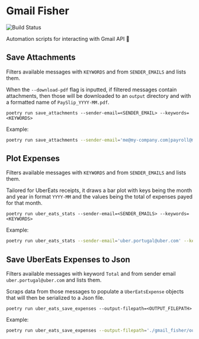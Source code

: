 # Gmail Fisher

![Build Status](https://api.travis-ci.com/Vnepomuceno/gmail-fisher.svg?branch=master)

Automation scripts for interacting with Gmail API 🎣

## Save Attachments

Filters available messages with `KEYWORDS` and from `SENDER_EMAILS` and lists them.

When the `--download-pdf` flag is inputted, if filtered messages contain attachments, then those will be downloaded
to an `output` directory and with a formatted name of `PaySlip_YYYY-MM.pdf`.

```
poetry run save_attachments --sender-email=<SENDER_EMAIL> --keywords=<KEYWORDS>
```

Example:
```bash
poetry run save_attachments --sender-email='me@my-company.com|payroll@my-company.com' --keywords='payslip' --download-pdf
```

## Plot Expenses

Filters available messages with `KEYWORDS` and from `SENDER_EMAILS` and lists them.

Tailored for UberEats receipts, it draws a bar plot with keys being the month and year in format `YYYY-MM` and
the values being the total of expenses payed for that month.

```
poetry run uber_eats_stats --sender-email=<SENDER_EMAILS> --keywords=<KEYWORDS>
```

Example:
```bash
poetry run uber_eats_stats --sender-email='uber.portugal@uber.com' --keywords='Total'
```

## Save UberEats Expenses to Json

Filters available messages with keyword `Total` and from sender email `uber.portugal@uber.com` and lists them.

Scraps data from those messages to populate a `UberEatsExpense` objects that will then be serialized to a Json file.

```
poetry run uber_eats_save_expenses --output-filepath=<OUTPUT_FILEPATH>
```

Example:
```bash
poetry run uber_eats_save_expenses --output-filepath='./gmail_fisher/output/uber_eats_expenses.json'
```